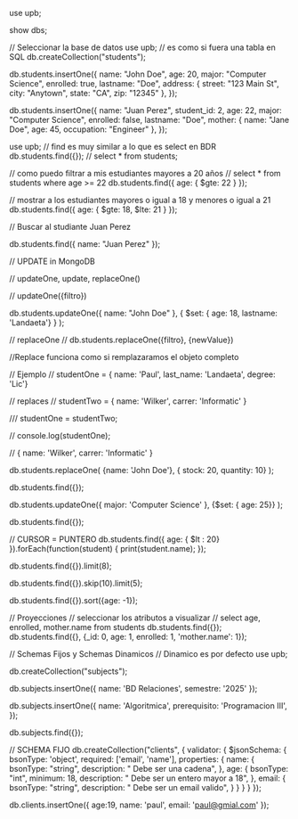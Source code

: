 use upb;

show dbs;

// Seleccionar la base de datos
use upb;
// es como si fuera una tabla en SQL
db.createCollection("students");



db.students.insertOne({
    name: "John Doe",
    age: 20,
    major: "Computer Science",
    enrolled: true,
    lastname: "Doe",
    address: {
        street: "123 Main St",
        city: "Anytown",
        state: "CA",
        zip: "12345"
    },
});

db.students.insertOne({
    name: "Juan Perez",
    student_id: 2,
    age: 22,
    major: "Computer Science",
    enrolled: false,
    lastname: "Doe",
    mother: {
        name: "Jane Doe",
        age: 45,
        occupation: "Engineer"
    },
});



use upb;
// find es muy similar a lo que es select en BDR
db.students.find({});
// select * from students;

// como puedo filtrar a mis estudiantes mayores a 20 años
// select * from students where age >= 22
db.students.find({
age: {
    $gte: 22
    }
});

// mostrar a los estudiantes mayores o igual a  18 y menores o igual a 21
db.students.find({
    age: {
        $gte: 18, $lte: 21
    }
});


// Buscar al studiante Juan Perez

db.students.find({
    name: "Juan Perez"
});


// UPDATE in MongoDB

// updateOne, update, replaceOne()

// updateOne({filtro})

db.students.updateOne({
    name: "John Doe"
    },
    {
        $set: { age: 18, lastname: 'Landaeta'}
    }
);

// replaceOne
// db.students.replaceOne({filtro}, {newValue})

//Replace funciona como si remplazaramos el objeto completo

// Ejemplo
// studentOne = { name: 'Paul', last_name: 'Landaeta', degree: 'Lic'}

// replaces
// studentTwo = { name: 'Wilker', carrer: 'Informatic' }

/// studentOne = studentTwo;

// console.log(studentOne);

//   { name: 'Wilker', carrer: 'Informatic' }



db.students.replaceOne(
    {name: 'John Doe'},
    { stock: 20, quantity: 10}
);





db.students.find({});


db.students.updateOne({
    major: 'Computer Science'
},
 {$set: { age: 25}}
);


db.students.find({});

// CURSOR = PUNTERO
db.students.find({
    age: { $lt : 20}
}).forEach(function(student) {
    print(student.name);
});


db.students.find({}).limit(8);


db.students.find({}).skip(10).limit(5);


db.students.find({}).sort({age: -1});

// Proyecciones
// seleccionar los atributos a visualizar
// select age, enrolled, mother.name from students
db.students.find({});
db.students.find({}, {_id: 0, age: 1, enrolled: 1, 'mother.name': 1});



// Schemas Fijos y Schemas Dinamicos
// Dinamico es por defecto
use upb;

db.createCollection("subjects");

db.subjects.insertOne({
 name: 'BD Relaciones',
 semestre: '2025'
});

db.subjects.insertOne({
 name: 'Algoritmica',
 prerequisito: 'Programacion III',
});

db.subjects.find({});

// SCHEMA FIJO
db.createCollection("clients", {
  validator: {
     $jsonSchema: {
        bsonType: 'object',
        required: ['email', 'name'],
        properties: {
           name: {
             bsonType: "string",
             description: " Debe ser una cadena",
           },
           age: {
              bsonType: "int",
              minimum: 18,
              description: " Debe ser un entero mayor a 18",
           },
          email: {
           bsonType: "string",
           description: " Debe ser un email valido",
         }
        }
     }
  }
});

db.clients.insertOne({
age:19,
name: 'paul',
email: 'paul@gmial.com'
});



